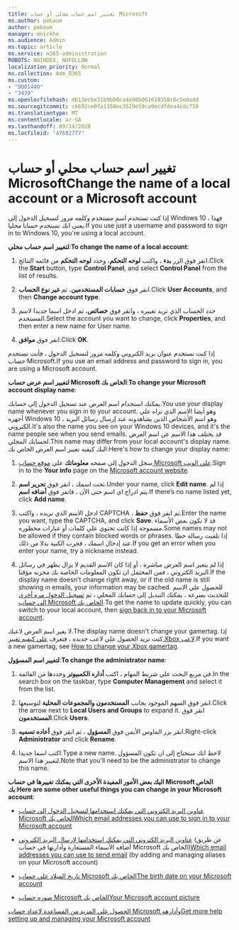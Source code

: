 ```yaml
---
title: تغيير اسم حساب محلي أو حساب Microsoft
ms.author: pebaum
author: pebaum
manager: mnirkhe
ms.audience: Admin
ms.topic: article
ms.service: o365-administration
ROBOTS: NOINDEX, NOFOLLOW
localization_priority: Normal
ms.collection: Adm_O365
ms.custom:
- "9001440"
- "3439"
ms.openlocfilehash: db13ecbe31b9bb0ca4a98b061619358c6c5edadd
ms.sourcegitcommit: c6692ce0fa1358ec3529e59ca0ecdfdea4cdc759
ms.translationtype: MT
ms.contentlocale: ar-SA
ms.lasthandoff: 09/14/2020
ms.locfileid: "47682777"
---
```

# <a name="change-the-name-of-a-local-account-or-a-microsoft-account"></a><span data-ttu-id="dae9d-102">تغيير اسم حساب محلي أو حساب Microsoft</span><span class="sxs-lookup"><span data-stu-id="dae9d-102">Change the name of a local account or a Microsoft account</span></span>

<span data-ttu-id="dae9d-103">إذا كنت تستخدم اسم مستخدم وكلمه مرور لتسجيل الدخول إلى Windows 10 ، فهذا يعني انك تستخدم حسابا محليا.</span><span class="sxs-lookup"><span data-stu-id="dae9d-103">If you use just a username and password to sign in to Windows 10, you're using a local account.</span></span> 

<span data-ttu-id="dae9d-104">**لتغيير اسم حساب محلي**:</span><span class="sxs-lookup"><span data-stu-id="dae9d-104">**To change the name of a local account**:</span></span>

1. <span data-ttu-id="dae9d-105">انقر فوق الزر **بدء** ، واكتب **لوحه التحكم**، وحدد **لوحه التحكم** من قائمه النتائج.</span><span class="sxs-lookup"><span data-stu-id="dae9d-105">Click the **Start** button, type **Control Panel**, and select **Control Panel** from the list of results.</span></span>

2. <span data-ttu-id="dae9d-106">انقر فوق **حسابات المستخدمين**، ثم **غير نوع الحساب**.</span><span class="sxs-lookup"><span data-stu-id="dae9d-106">Click **User Accounts**, and then **Change account type**.</span></span>

3. <span data-ttu-id="dae9d-107">حدد الحساب الذي تريد تغييره ، وانقر فوق **خصائص**، ثم ادخل اسما جديدا لاسم المستخدم.</span><span class="sxs-lookup"><span data-stu-id="dae9d-107">Select the account you want to change, click **Properties**, and then enter a new name for User name.</span></span>

4. <span data-ttu-id="dae9d-108">انقر فوق **موافق**.</span><span class="sxs-lookup"><span data-stu-id="dae9d-108">Click **OK**.</span></span>

<span data-ttu-id="dae9d-109">إذا كنت تستخدم عنوان بريد الكتروني وكلمه مرور لتسجيل الدخول ، فأنت تستخدم حساب Microsoft.</span><span class="sxs-lookup"><span data-stu-id="dae9d-109">If you use an email address and password to sign in, you are using a Microsoft account.</span></span>

<span data-ttu-id="dae9d-110">**لتغيير اسم عرض حساب Microsoft الخاص بك**:</span><span class="sxs-lookup"><span data-stu-id="dae9d-110">**To change your Microsoft account display name**:</span></span>

<span data-ttu-id="dae9d-111">يمكنك استخدام اسم العرض عند تسجيل الدخول إلى حسابك.</span><span class="sxs-lookup"><span data-stu-id="dae9d-111">You use your display name whenever you sign in to your account.</span></span> <span data-ttu-id="dae9d-112">وهو أيضا الاسم الذي تراه علي أجهزه Windows 10 ، وهو اسم الأشخاص الذين يشاهدونه عند إرسال رسائل البريد الكتروني.</span><span class="sxs-lookup"><span data-stu-id="dae9d-112">It's also the name you see on your Windows 10 devices, and it's the name people see when you send emails.</span></span> <span data-ttu-id="dae9d-113">قد يختلف هذا الاسم عن اسم العرض لحسابك المحلي.</span><span class="sxs-lookup"><span data-stu-id="dae9d-113">This name may differ from your local account's display name.</span></span> <span data-ttu-id="dae9d-114">اليك كيفيه تغيير اسم العرض الخاص بك:</span><span class="sxs-lookup"><span data-stu-id="dae9d-114">Here's how to change your display name:</span></span>

1. <span data-ttu-id="dae9d-115">سجل الدخول إلى صفحه **معلوماتك** علي [موقع حساب Microsoft علي الويب](https://account.microsoft.com/).</span><span class="sxs-lookup"><span data-stu-id="dae9d-115">Sign in to the **Your info** page on the [Microsoft account website](https://account.microsoft.com/).</span></span>

2. <span data-ttu-id="dae9d-116">تحت اسمك ، انقر فوق **تحرير اسم**.</span><span class="sxs-lookup"><span data-stu-id="dae9d-116">Under your name, click **Edit name**.</span></span> <span data-ttu-id="dae9d-117">إذا لم يتم ادراج اي اسم حتى الآن ، فانقر فوق **أضافه اسم**.</span><span class="sxs-lookup"><span data-stu-id="dae9d-117">If there’s no name listed yet, click **Add name**.</span></span> 

3. <span data-ttu-id="dae9d-118">ادخل الاسم الذي تريده ، واكتب CAPTCHA ، ثم انقر فوق **حفظ**.</span><span class="sxs-lookup"><span data-stu-id="dae9d-118">Enter the name you want, type the CAPTCHA, and click **Save**.</span></span> <span data-ttu-id="dae9d-119">قد لا تكون بعض الأسماء مسموحة إذا كانت تحتوي علي كلمات أو عبارات محظوره.</span><span class="sxs-lookup"><span data-stu-id="dae9d-119">Some names may not be allowed if they contain blocked words or phrases.</span></span> <span data-ttu-id="dae9d-120">إذا تلقيت رسالة خطا عند إدخال اسمك ، فجرب الكنية بدلا من ذلك.</span><span class="sxs-lookup"><span data-stu-id="dae9d-120">If you get an error when you enter your name, try a nickname instead.</span></span>

4. <span data-ttu-id="dae9d-121">إذا لم يتغير اسم العرض مباشره ، أو إذا كان الاسم القديم لا يزال يظهر في رسائل البريد الكتروني ، فمن المحتمل ان تكون المعلومات الخاصة بك مخزنه مؤقتا.</span><span class="sxs-lookup"><span data-stu-id="dae9d-121">If the display name doesn't change right away, or if the old name is still showing in emails, your information may be cached.</span></span> <span data-ttu-id="dae9d-122">للحصول علي الاسم للتحديث بسرعة ، يمكنك التبديل إلى حسابك المحلي ، ثم [تسجيل الدخول مره أخرى إلى حساب Microsoft الخاص بك](https://account.microsoft.com/).</span><span class="sxs-lookup"><span data-stu-id="dae9d-122">To get the name to update quickly, you can switch to your local account, then [sign back in to your Microsoft account](https://account.microsoft.com/).</span></span>

<span data-ttu-id="dae9d-123">لا يغير اسم العرض لاعبك.</span><span class="sxs-lookup"><span data-stu-id="dae9d-123">The display name doesn't change your gamertag.</span></span> <span data-ttu-id="dae9d-124">إذا كنت تريد الحصول علي لاعب جديده ، فتعرف [علي كيفيه تغيير Xbox لاعب](https://support.xbox.com/id-ID/account-management/change-xbox-live-gamertag).</span><span class="sxs-lookup"><span data-stu-id="dae9d-124">If you want a new gamertag, see [How to change your Xbox gamertag](https://support.xbox.com/id-ID/account-management/change-xbox-live-gamertag).</span></span>

<span data-ttu-id="dae9d-125">**لتغيير اسم المسؤول**:</span><span class="sxs-lookup"><span data-stu-id="dae9d-125">**To change the administrator name**:</span></span>

1. <span data-ttu-id="dae9d-126">في مربع البحث علي شريط المهام ، اكتب **أداره الكمبيوتر** وحددها من القائمة.</span><span class="sxs-lookup"><span data-stu-id="dae9d-126">In the search box on the taskbar, type **Computer Management** and select it from the list.</span></span>

2. <span data-ttu-id="dae9d-127">انقر فوق السهم الموجود بجانب **المستخدمون والمجموعات المحلية** لتوسيعها.</span><span class="sxs-lookup"><span data-stu-id="dae9d-127">Click the arrow next to **Local Users and Groups** to expand it.</span></span> <span data-ttu-id="dae9d-128">انقر فوق **المستخدمون**.</span><span class="sxs-lookup"><span data-stu-id="dae9d-128">Click **Users**.</span></span>

3. <span data-ttu-id="dae9d-129">انقر بزر الماوس الأيمن فوق **المسؤول** ، ثم انقر فوق **أعاده تسميه**.</span><span class="sxs-lookup"><span data-stu-id="dae9d-129">Right-click **Administrator** and click **Rename**.</span></span>

4. <span data-ttu-id="dae9d-130">اكتب اسما جديدا.</span><span class="sxs-lookup"><span data-stu-id="dae9d-130">Type a new name.</span></span> <span data-ttu-id="dae9d-131">لاحظ انك ستحتاج إلى ان تكون المسؤول لتغيير هذا الاسم.</span><span class="sxs-lookup"><span data-stu-id="dae9d-131">Note that you'll need to be the administrator to change this name.</span></span>

<span data-ttu-id="dae9d-132">**اليك بعض الأمور المفيدة الأخرى التي يمكنك تغييرها في حساب Microsoft الخاص بك**:</span><span class="sxs-lookup"><span data-stu-id="dae9d-132">**Here are some other useful things you can change in your Microsoft account**:</span></span>

- [<span data-ttu-id="dae9d-133">عناوين البريد الكتروني التي يمكنك استخدامها لتسجيل الدخول إلى حساب Microsoft الخاص بك</span><span class="sxs-lookup"><span data-stu-id="dae9d-133">Which email addresses you can use to sign in to your Microsoft account</span></span>](https://support.microsoft.com/help/4026162)

- <span data-ttu-id="dae9d-134">[عناوين البريد الكتروني التي يمكنك استخدامها لإرسال البريد الكتروني](https://support.microsoft.com/help/12407) (عن طريق أضافه الأسماء المستعارة وأدارتها في حساب Microsoft الخاص بك)</span><span class="sxs-lookup"><span data-stu-id="dae9d-134">[Which email addresses you can use to send email](https://support.microsoft.com/help/12407) (by adding and managing aliases on your Microsoft account)</span></span>

- [<span data-ttu-id="dae9d-135">تاريخ الميلاد علي حساب Microsoft الخاص بك</span><span class="sxs-lookup"><span data-stu-id="dae9d-135">The birth date on your Microsoft account</span></span>](https://support.microsoft.com/help/12411)

- [<span data-ttu-id="dae9d-136">صوره حساب Microsoft الخاص بك</span><span class="sxs-lookup"><span data-stu-id="dae9d-136">Your Microsoft account picture</span></span>](https://support.microsoft.com/help/4026790)

[<span data-ttu-id="dae9d-137">الحصول علي المزيد من المساعدة لاعداد حساب Microsoft وأدارهه</span><span class="sxs-lookup"><span data-stu-id="dae9d-137">Get more help setting up and managing your Microsoft account</span></span>](https://support.microsoft.com/hub/4294457/microsoft-account-help#manage-account)